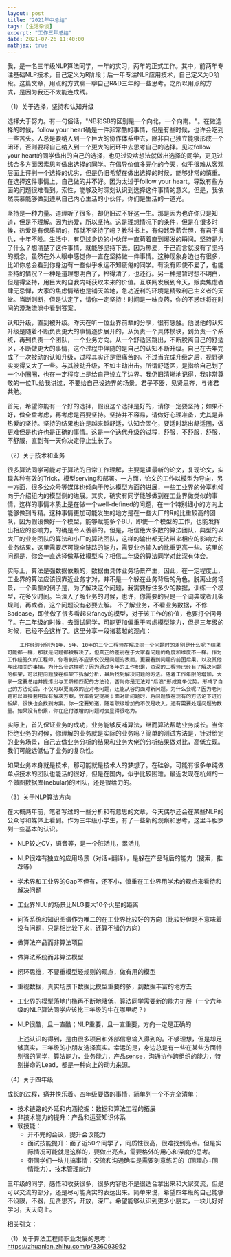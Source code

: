 ```yaml
---
layout: post
title: "2021年中总结"
tags: [生活杂谈]
excerpt: "工作三年总结"
date: 2021-07-26 11:40:00
mathjax: true
---
```


我，是一名三年级NLP算法同学，一年的实习，两年的正式工作。其中，前两年专注基础NLP技术，自己定义为R阶段；后一年专注NLP应用技术，自己定义为D阶段。这篇文章，用点的方式聊一聊自己R&D三年的一些思考。之所以用点的方式，是因为我还不太能连成线。

（1）关于选择，坚持和认知升级

选择大于努力。有一句俗话，"NB和SB的区别是一个向北，一个向南。"。在做选择的时候，follow your heart确是一件非常酷的事情，但是有些时候，也许会吃到一些苦头。人总是要纳入到一个巨大的协作体系中去，除非自己独立能够形成一个闭环，否则要将自己纳入到一个更大的闭环中去思考自己的选择。见过follow your heart的同学做出的自己的选择，也见过没啥想法就做出选择的同学，更见过综合多方面因素思考做出选择的同学。在倡导价值多元化的今天，似乎很难从客观层面上评判一个选择的优劣，但是仍旧希望在做出选择的时候，能够非常的慎重。在选择这件事情上，自己做的并不好。因为太过于follow your heart，导致有些方面的问题很难看到。索性，能够及时深刻认识到选择这件事情的意义。但是，我依然羡慕能够做到遵从自己内心生活的小伙伴，你们是生活的一道光。

坚持是一种力量。道理听了很多，却仍旧过不好这一生。那是因为也许你只是知道，但是不理解。因为热爱，所以坚持。这是理想情况下的条件，但是在很多时候，热爱是有保质期的，那就不坚持了吗？教科书上，有勾践卧薪尝胆，有君子报仇，十年不晚。生活中，有见过身边的小伙伴一直苟着直到爆发的瞬间。坚持是为了什么？想清楚了这件事情，就能够坚持下去。因为热爱，于己而言就没有了坚持的概念，虽然在外人眼中感觉你一直在坚持做一件事情。这种现象身边也有很多，比如你总会看到你身边有一些似乎永远不知疲倦的同学。有没有即使不爱了，也能坚持的情况？一种是道理想明白了，拎得清了，也还行。另一种是暂时想不明白，但是得坚持，用巨大的自我内耗获取未来的价值。互联网发展到今天，贩卖焦虑者肆无忌惮，大家的焦虑情绪也是铺天盖地，急功近利的环境是精致利己主义者的天堂。当断则断，但是认定了，请你一定坚持！时间是一味良药，你的不惑终将在时间的澄澈流淌中看到答案。
 
认知升级，直到被升级。昨天在听一位业界前辈的分享，很有感触。他说他的认知升级是随着不断负责更大的事情逐步展开的，从负责一个具体模块，到负责一个系统，再到负责一个团队，一个业务方向。从一个舒适区跳出，不断脱离自己的舒适区，不断做更大的事情，这个过程中伴随的是自己的认知不断升级。自己在去年完成了一次被动的认知升级，过程其实还是很痛苦的。不过当完成升级之后，视野确实变得又大了一些。与其被动升级，不如主动出击。所谓舒适区，是指给自己划了一个小圈圈，也在一定程度上是给自己设立了边界。我仍旧清晰地记得，我非常尊敬的一位TL给我讲过，不要给自己设边界的场景。君子不器，见贤思齐，与诸君共勉。
 
首先，希望你能有一个好的选择，假设这个选择是好的，请你一定要坚持；如果不好，做全盘考虑，再考虑是否要坚持。坚持并不容易，请做好心理准备，尤其是非热爱的坚持。坚持的结果也许是越来越舒适，认知会固化，要适时跳出舒适圈，做更难但是也许也是正确的事情。这是一个迭代升级的过程，舒服，不舒服，舒服，不舒服，直到有一天你决定停止生长了。

（2）关于技术和业务

很多算法同学可能对于算法的日常工作理解，主要是读最新的论文，复现论文，实现各种有效的Trick，模型serving和部署。一方面，论文的工作以模型为导向，另一方面，很多公众号等媒体也倾向于传达模型方面的进展，一些工业界的分享也倾向于介绍组内的模型侧的进展。其实，确实有同学能够做到在工业界做类似的事情，这样的事情本质上是在做一个well-defined的问题，在一个特别细小的方向上能够做到专精。这种事情更加可能发生的地方是在一些大厂的R的比重较高的团队，因为假设做好一个模型，能够赋能多个BU，即使一个模型的工作，也能发挥出相应的影响力，的确是令人羡慕的。但是，相信绝大多数的算法团队，典型的以大厂的业务团队的算法和小厂的算法团队，这样的输出都无法带来相应的影响力和业务结果，这里需要尽可能全链路的能力，需要业务输入的比重更高一些。这里的问题是，你会一直选择做基础模型吗？相信二年级的算法同学对此深有体会。

实际上，算法是强数据依赖的，数据由具体业务场景产生，因此，在一定程度上，工业界的算法应该很靠近业务才对，并不是一个躲在业务背后的角色。脱离业务场景，一个典型的例子是，为了解决这个问题，我需要标注多少的数据，训练一个模型，花多少时间。当深入了解业务的时候，也许，你需要的只是一个词典或者几条规则，再或者，这个问题没有必要去解。
        不了解业务，不看业务数据，不修Badcase，即使做了很多看起来fancy的模型，对于该工作的价值，也要打个问号了。在二年级的时候，去面试同学，可能更加偏重于考虑模型能力，但是三年级的时候，已经不会这样了。这里分享一段诸葛越的观点：

```
    工作经验分别为1年、5年、10年的三个工程师在解决同一个问题时的差别是什么呢？结果可能都一样，那就是问题都被解决了，但真正的差别在于大家看问题的角度和维度不一样。作为工作经验久的工程师，你看到的不应该仅仅是问题的表面，更要看到问题的前因后果，以及其他与此相关的事情。为什么会这样呢？因为通过多年的工作积累，资深的工程师已经有了解决问题的框架，可以把问题放在框架下拆解分析，最后找到解决问题的方法。随着工作年限的增加，大家一定要总结并提炼出与工龄相匹配的方法论，否则你是无法对"后浪"形成竞争优势。形成了自己的方法论后，不仅可以更高效的应对老问题，还能从容的面对新问题。为什么会呢？因为老问题可以直接套用现有解决方案，效率肯定提高；面对新问题时，将问题放在现有的方法论下进行拆解，很快也会找到方案。你一定要知道，随着职级增加的不仅是收入，还有需要处理问题的数量。如果没有积累，你在应付激增的问题时会显得很吃力。
```

实际上，首先保证业务的成功，业务能够反哺算法，继而算法帮助业务成长。当你拒绝业务的时候，你理解的业务就是实际的业务吗？简单的测试方法是，针对给定的业务场景，自己去做业务分析的结果和业务大佬的分析结果做对比，高低立现。我们可能远低估了业务的复杂性。

如果业务本身就是技术，那可能就是技术人的梦想了。在硅谷，可能有很多单纯做单点技术的团队也能活的很好，但是在国内，似乎比较困难。最近发现在杭州的一个做图数据库(nebular)的团队，还是很给力的。


（3）关于NLP算法方向

在大概两年前，笔者写过的一些分析和有意思的文章，今天偶尔还会在某些NLP的公众号和媒体上看到。作为三年级小学生，有了一些新的观察和思考，这里斗胆罗列一些基本的认识。

+ NLP较之CV，语音等，是一个脏活儿，累活儿
+ NLP很难有独立的应用场景（对话+翻译），是躲在产品背后的能力（搜索，推荐等）
+ 学术界和工业界的Gap不但有，还不小，慎重在工业界用学术的观点来看待和解决问题
+ 工业界NLU的场景比NLG要大10个火星的距离
+ 问答系统和知识图谱作为唯二的在工业界比较好的方向（比较好但是不意味着没有问题，只是相比较下来，还算不错的方向）
+ 做算法产品而非算法项目
+ 做算法系统而非算法模型
+ 闭环思维，不要重模型轻规则的观点，做有用的模型
+ 重视数据，真实场景下数据比模型重要的多，到数据丰富的地方去
+ 工业界的模型落地门槛再不断地降低，算法同学需要新的能力扩展（一个六年级的NLP算法同学应该比三年级的牛在哪里呢？）
+ NLP很酷，且一直酷；NLP重要，且一直重要，方向一定是正确的

    上述认识的得到，是由很多项目和外部信息输入得到的。不够理想，但是却足够真实，三年级的小朋友选择真实。幸运的是，身边总是有一些在某些方面特别强的同学，算法能力，业务能力，产品sense，沟通协作跨组织的能力，特别拼命的Lead，都是一种向上的动力来源。

（4）关于四年级

成长的过程，痛并快乐着。四年级要做的事情，简单列一个不完全清单：

+ 技术链路的外延和内涵挖掘：数据和算法工程的拓展
+ 非技术能力的提升：产品和运营知识体系
+ 软技能：
	+ 开不完的会议，提升会议能力
	+ 面试技能提升：面了近50个同学了，同质性很高，很难找到亮点。但是实际情况可能就是这样的，要做出亮点，需要格外的用心和深度的思考。
	+ 带同学们一块儿搞事情：交流和沟通确实是需要刻意练习的（同理心+同情能力），技术管理能力

三年级的同学，感悟和收获很多，很多内容也不是很适合拿出来和大家交流，但是可以交流的部分，还是尽可能真实的表达出来。简单来说，希望四年级的自己能够不设限，不器，见贤思齐，开放，深广。希望能够认识到更多小朋友，一块儿好好学习，天天向上。

相关引文：

（1）关于算法工程师职业发展的思考：https://zhuanlan.zhihu.com/p/336093952